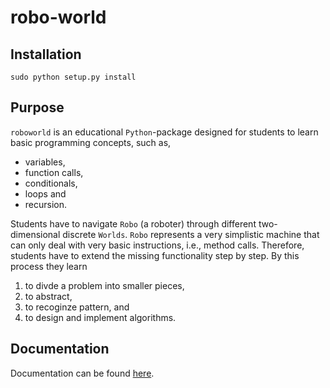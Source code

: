 # robo-world

## Installation

``sudo python setup.py install``

## Purpose

``roboworld`` is an educational ``Python``-package designed for students to learn basic programming concepts, such as,

+ variables,
+ function calls,
+ conditionals, 
+ loops and
+ recursion.

Students have to navigate ``Robo`` (a roboter) through different two-dimensional discrete ``Worlds``.
``Robo`` represents a very simplistic machine that can only deal with very basic instructions, i.e., method calls.
Therefore, students have to extend the missing functionality step by step.
By this process they learn

1. to divde a problem into smaller pieces,
2. to abstract,
3. to recoginze pattern, and 
4. to design and implement algorithms.

## Documentation

Documentation can be found [here]().